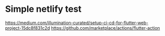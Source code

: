 # Simple netlify test

https://medium.com/illumination-curated/setup-ci-cd-for-flutter-web-project-15dc8f831c2d
https://github.com/marketplace/actions/flutter-action